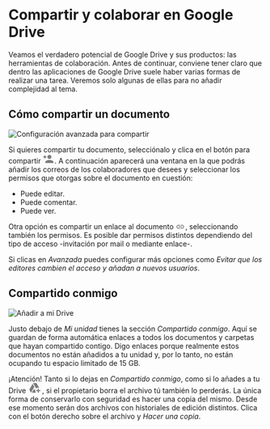 # Compartir y colaborar en Google Drive

Veamos el verdadero potencial de Google Drive y sus productos: las herramientas de colaboración. Antes de continuar, conviene tener claro que dentro las aplicaciones de Google Drive suele haber varias formas de realizar una tarea. Veremos solo algunas de ellas para no añadir complejidad al tema.

## Cómo compartir un documento

![Configuración avanzada para compartir](https://raw.githubusercontent.com/catedu/curso-google-drive/master/images/Configuración_avanzada_para_compartir.png)

Si quieres compartir tu documento, selecciónalo y clica en el botón para compartir ![Compartir en Google Drive](https://raw.githubusercontent.com/catedu/curso-google-drive/master/images/Compartir.png). A continuación aparecerá una ventana en la que podrás añadir los correos de los colaboradores que desees y seleccionar los permisos que otorgas sobre el documento en cuestión:
-   Puede editar.
-   Puede comentar.
-   Puede ver.

Otra opción es compartir un enlace al documento ![Habilitar enlace paracompartir en Google Drivev](https://raw.githubusercontent.com/catedu/curso-google-drive/master/images/Hipervinculo.png), seleccionando también los permisos. Es posible dar permisos distintos dependiendo del tipo de acceso -invitación por mail o mediante enlace-.

Si clicas en *Avanzada* puedes configurar más opciones como *Evitar que los editores cambien el acceso y añadan a nuevos usuarios*.

## Compartido conmigo

![Añadir a mi Drive](https://raw.githubusercontent.com/catedu/curso-google-drive/master/images/Añadir_a_mi_Drive.png)

Justo debajo de *Mi unidad* tienes la sección *Compartido conmigo*. Aquí se guardan de forma automática enlaces a todos los documentos y carpetas que hayan compartido contigo. Digo enlaces porque realmente estos documentos no están añadidos a tu unidad y, por lo tanto, no están ocupando tu espacio limitado de 15 GB.

¡Atención! Tanto si lo dejas en *Compartido conmigo*, como si lo añades
a tu Drive ![Añadir a mi drive](https://raw.githubusercontent.com/catedu/curso-google-drive/master/images/Google_Drive.png), si el propietario borra el archivo tú también lo perderás. La única forma de conservarlo con seguridad es hacer una copia del mismo. Desde ese momento serán dos archivos con historiales de edición distintos. Clica con el botón derecho sobre el archivo y *Hacer una copia*.

<!--
{% youtube %}https://www.youtube.com/watch?v=CAH-k2qhDqM%26rel%3D0&t=0{% endyoutube %}
-->